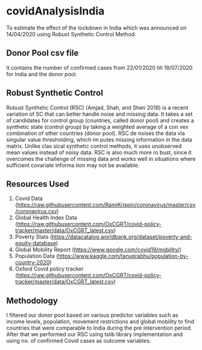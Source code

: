 # covidAnalysisIndia

To estimate the effect of the lockdown in India which was announced on 14/04/2020 using Robust Synthetic Control Method. 

## Donor Pool csv file

It contains the number of confirmed cases from 22/01/2020 till 18/07/2020 for India and the donor pool.

## Robust Synthetic Control 

Robust Synthetic Control (RSC) (Amjad, Shah, and Shen
2018) is a recent variation of SC that can better handle noise
and missing data. It takes a set of candidates for control
group (countries, called donor pool) and creates a synthetic
state (control group) by taking a weighted average of a con
vex combination of other countries (donor pool). RSC de
noises the data via singular value thresholding, which im
putes missing information in the data matrix. Unlike clas
sical synthetic control methods, it uses unobserved mean
values instead of noisy data. RSC is also much more ro
bust, since it overcomes the challenge of missing data and
works well in situations where sufficient covariate informa
tion may not be available. 

## Resources Used 

1. Covid Data (https://raw.githubusercontent.com/RamiKrispin/coronavirus/master/csv/coronavirus.csv)
2. Global Health Index Data (https://raw.githubusercontent.com/OxCGRT/covid-policy-tracker/master/data/OxCGRT_latest.csv)
3. Poverty Stats (https://datacatalog.worldbank.org/dataset/poverty-and-equity-database)
4. Global Mobility Report (https://www.google.com/covid19/mobility/)
5. Population Data (https://www.kaggle.com/tanuprabhu/population-by-country-2020)
6. Oxford Covid policy tracker (https://raw.githubusercontent.com/OxCGRT/covid-policy-tracker/master/data/OxCGRT_latest.csv)

## Methodology

I filtered our donor pool based on various predictor variables such as income levels, population, movement restrictions and global mobility to find countries that were comparable to India during the pre intervention period.
After that we performed our RSC using tslib library implementation and using no. of confirmed Covid cases as outcome variables.


